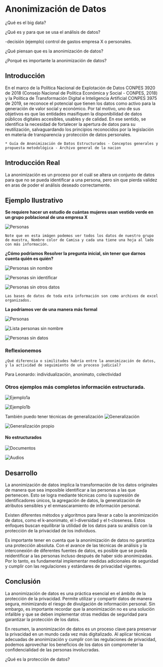 # Anonimización de Datos

¿Qué es el big data?

¿Qué es y para que se usa el análisis de datos?

-decisión (ejemplo) control de gastos empresa X o personales.

¿Qué piensan que es la anonimización de datos?

¿Porqué es importante la anonimización de datos?

## Introducción

En el marco de la Política Nacional de Explotación de Datos CONPES
3920 de 2018 (Consejo Nacional de Política Económica y Social -
CONPES, 2018) y la Política de Transformación Digital e Inteligencia
Artificial CONPES 3975 de 2019, se reconoce el potencial que
tienen los datos como activo para la generación de valor social y
económico. Por tal motivo, uno de sus objetivos es que las entidades
masifiquen la disponibilidad de datos públicos digitales accesibles,
usables y de calidad. En ese sentido, se identifica la necesidad de
fortalecer la apertura de datos para su reutilización, salvaguardando los
principios reconocidos por la legislación en materia de transparencia y
protección de datos personales.

    * Guía de Anonimización de Datos Estructurados - Conceptos generales y propuesta metodológica - Archivo general de la nacion

## Introducción Real

La anonimización es un proceso por el cuál se altera un conjunto de datos para que no se pueda identificar a una persona, pero sin que pierda validez en aras de poder el análisis deseado correctamente.

## Ejemplo Ilustrativo

**Se requiere hacer un estudio de cuántas mujeres usan vestido verde en un grupo poblacional de una empresa X**

![Personas](images/1.Personas.webp "Personas")

    Note que en esta imágen podemos ver todos los datos de nuestro grupo de muestra, Nombre color de Camisa y cada una tiene una hoja al lado con más información.

**¿Cómo podríamos Resolver la pregunta inicial, sin tener que darnos cuenta quién es quién?**

![Personas sin nombre](images/2.Personas%20Sin%20nombre.webp "Personas sin nombre")

![Personas sin identificar](images/3.Personas%20sin%20identificar%20%20-%20copia.webp "Personas sin identificar")

![Personas sin otros datos](images/4.%20Sin%20cédula%20y%20sin%20correo.webp "Personas sin otros datos")

    Las bases de datos de toda esta información son como archivos de excel organizados.

**La podríamos ver de una manera más formal**

![Personas](images/5.lista%20personas.webp "Lista personas")


![Lista personas sin nombre](images/6.lista%20personas-nombre.webp "Lista personas sin nombre")

![Personas sin datos](images/7.lista%20personas-sin-otros-datos.webp "Lista personas sin otros datos")

### Reflexionemos
    ¿Qué diferencia o similitudes habría entre la anonimización de datos, y la actividad de seguimiento de un proceso judicial?
Para Leonardo: individualización, anonimato, colectividad
### Otros ejemplos más completos información estructurada.

![Ejemplo1a](images/8.ejemplo1a.png "ejemplo1a")

![Ejemplo1b](images/9.ejemplo1b.png "ejemplo1b")

También puedo tener técnicas de generalización
![Generalización](images/12.generalizacion.png "Generalización")

![Generalización propio](images/13.generalización%20propio.png)
#### No estructurados

![Documentos](images/10.documentos.png "documentos")

![Audios](images/11.audios.png "Audios")

## Desarrollo

La anonimización de datos implica la transformación de los datos originales de manera que sea imposible identificar a las personas a las que pertenecen. Esto se logra mediante técnicas como la supresión de identificadores únicos, la agregación de datos, la generalización de atributos sensibles y el enmascaramiento de información personal.

Existen diferentes métodos y algoritmos para llevar a cabo la anonimización de datos, como el k-anonimato, el l-diversidad y el t-closeness. Estos enfoques buscan equilibrar la utilidad de los datos para su análisis con la protección de la privacidad de los individuos.

Es importante tener en cuenta que la anonimización de datos no garantiza una protección absoluta. Con el avance de las técnicas de análisis y la interconexión de diferentes fuentes de datos, es posible que se pueda reidentificar a las personas incluso después de haber sido anonimizadas. Por lo tanto, es fundamental implementar medidas adicionales de seguridad y cumplir con las regulaciones y estándares de privacidad vigentes.

## Conclusión

La anonimización de datos es una práctica esencial en el ámbito de la protección de la privacidad. Permite utilizar y compartir datos de manera segura, minimizando el riesgo de divulgación de información personal. Sin embargo, es importante recordar que la anonimización no es una solución infalible y que se deben implementar otras medidas de seguridad para garantizar la protección de los datos.

En resumen, la anonimización de datos es un proceso clave para preservar la privacidad en un mundo cada vez más digitalizado. Al aplicar técnicas adecuadas de anonimización y cumplir con las regulaciones de privacidad, podemos aprovechar los beneficios de los datos sin comprometer la confidencialidad de las personas involucradas.

¿Qué es la protección de datos?
